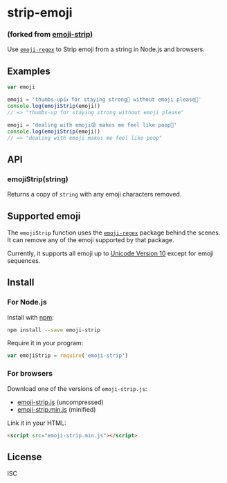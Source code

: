 strip-emoji
===========

###  (forked from [emoji-strip](https://github.com/khalifenizar/emoji-strip))

Use [`emoji-regex`](https://github.com/mathiasbynens/emoji-regex)
to Strip emoji from a string in Node.js and browsers.


Examples
--------

```js
var emoji

emoji = 'thumbs-up👍 for staying strong💪 without emoji please🙏'
console.log(emojiStrip(emoji))
// => "thumbs-up for staying strong without emoji please"

emoji = 'dealing with emoji😡 makes me feel like poop💩'
console.log(emojiStrip(emoji))
// => "dealing with emoji makes me feel like poop"
```


API
---

### emojiStrip(string) ###

Returns a copy of `string` with any emoji characters removed.


Supported emoji
---------------

The `emojiStrip` function uses
the [`emoji-regex`](https://www.npmjs.org/package/emoji-regex) package
behind the scenes.
It can remove any of the emoji supported by that package.

Currently, it supports all emoji up to
[Unicode Version 10](http://emojipedia.org/unicode-10.0/)
except for emoji sequences.


Install
-------

### For Node.js ###

Install with [npm](https://www.npmjs.org/):
```bash
npm install --save emoji-strip
```

Require it in your program:
```js
var emojiStrip = require('emoji-strip')
```

### For browsers ###

Download one of the versions of `emoji-strip.js`:
- [emoji-strip.js](https://raw.githubusercontent.com/khalifenizar/emoji-strip/master/dist/emoji-strip.js) (uncompressed)
- [emoji-strip.min.js](https://raw.githubusercontent.com/khalifenizar/emoji-strip/master/dist/emoji-strip.min.js) (minified)

Link it in your HTML:
```html
<script src="emoji-strip.min.js"></script>
```


License
-------

ISC
